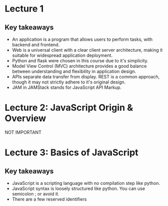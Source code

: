 # Lecture 1

## Key takeaways

- An application is a program that allows users to perform tasks, with backend and frontend.
- Web is a universal client with a clear client server architecture, making it suitable for widespread application deployment.
- Python and flask were chosen in this course due to it's simplicity.
- Model View Control (MVC) architecture provides a good balance between understanding and flexibility in application design.
- APIs separate data transfer from display. REST is a common approach, though it may not strictly adhere to it's original design.
- JAM in JAMStack stands for JavaScript API Markup.

# Lecture 2: JavaScript Origin & Overview

NOT IMPORTANT

# Lecture 3: Basics of JavaScript

## Key takeaways

- JavaScript is a scripting language with no compilation step like python.
- JavaScript syntax is loosely structured like python. You can use semicolon ; or avoid it.
- There are a few reserved identifiers 

